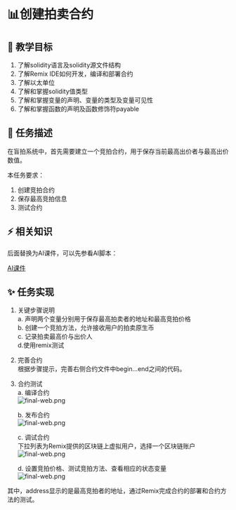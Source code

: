 # 📊创建拍卖合约

## **🚧 教学目标**

1. 了解solidity语言及solidity源文件结构
2. 了解Remix IDE如何开发，编译和部署合约
3. 了解以太单位
4. 了解和掌握solidity值类型
5. 了解和掌握变量的声明、变量的类型及变量可见性
6. 了解和掌握函数的声明及函数修饰符payable

## **💚 任务描述**

在盲拍系统中，首先需要建立一个竞拍合约，用于保存当前最高出价者与最高出价数值。

本任务要求：

1. 创建竞拍合约
2. 保存最高竞拍信息
3. 测试合约

## **⚡ 相关知识**

 后面替换为AI课件，可以先参看AI脚本：

[AI课件](https://docs.qq.com/sheet/DSmdHWWNoT25LTENl?tab=BB08J2)


## **✨ 任务实现**

1. 关键步骤说明  
    a. 声明两个变量分别用于保存最高拍卖者的地址和最高竞拍价格  
    b. 创建一个竞拍方法，允许接收用户的拍卖原生币  
    c. 记录拍卖最高价与出价人  
    d.使用remix测试  
   
2. 完善合约  
根据步骤提示，完善右侧合约文件中begin...end之间的代码。  
  
3. 合约测试  
    a. 编译合约     
![final-web.png](https://i.postimg.cc/QxzD4kDb/1.png)  

    b. 发布合约     
![final-web.png](https://i.postimg.cc/TYb6LvVj/2.png)  

    c. 调试合约  
下拉列表为Remix提供的区块链上虚拟用户，选择一个区块链账户  
![final-web.png](https://i.postimg.cc/8C6KwTCw/3.png)  

    d. 设置竞拍价格、测试竞拍方法、查看相应的状态变量    
![final-web.png](https://i.postimg.cc/8PfPLPfs/4.png)

其中，address显示的是最高竞拍者的地址，通过Remix完成合约的部署和合约方法的测试。
